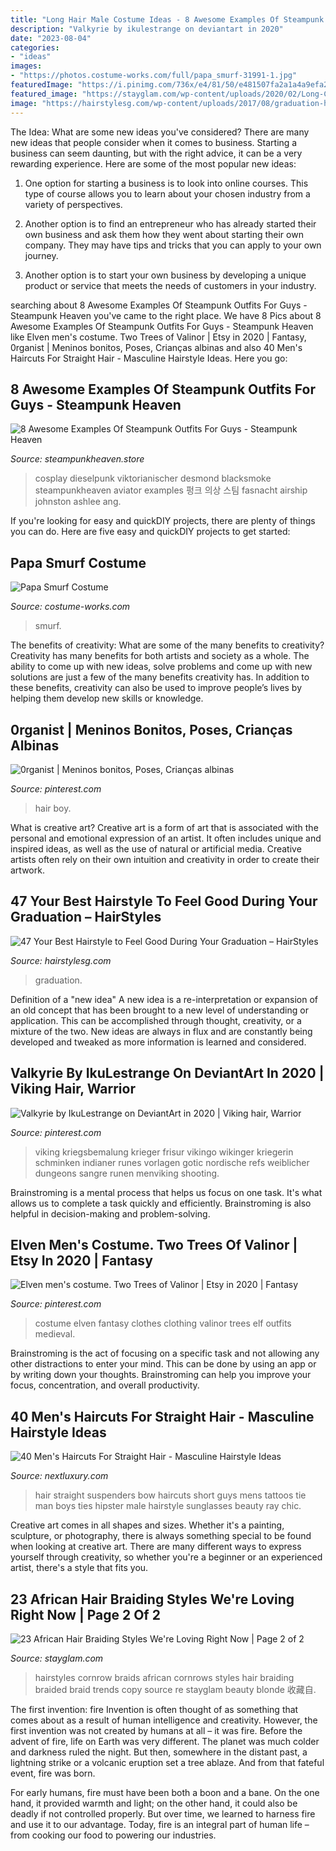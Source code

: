 ```yaml
---
title: "Long Hair Male Costume Ideas - 8 Awesome Examples Of Steampunk Outfits For Guys"
description: "Valkyrie by ikulestrange on deviantart in 2020"
date: "2023-08-04"
categories:
- "ideas"
images:
- "https://photos.costume-works.com/full/papa_smurf-31991-1.jpg"
featuredImage: "https://i.pinimg.com/736x/e4/81/50/e481507fa2a1a4a9efa2ad44617d4e88.jpg"
featured_image: "https://stayglam.com/wp-content/uploads/2020/02/Long-Cornrows.jpg"
image: "https://hairstylesg.com/wp-content/uploads/2017/08/graduation-hairstyles-photo-31.jpg"
---
```



The Idea: What are some new ideas you've considered?
There are many new ideas that people consider when it comes to business. Starting a business can seem daunting, but with the right advice, it can be a very rewarding experience. Here are some of the most popular new ideas:
1. One option for starting a business is to look into online courses. This type of course allows you to learn about your chosen industry from a variety of perspectives.

2. Another option is to find an entrepreneur who has already started their own business and ask them how they went about starting their own company. They may have tips and tricks that you can apply to your own journey.

3. Another option is to start your own business by developing a unique product or service that meets the needs of customers in your industry.

	

		
searching about 8 Awesome Examples Of Steampunk Outfits For Guys - Steampunk Heaven you've came to the right place. We have 8 Pics about 8 Awesome Examples Of Steampunk Outfits For Guys - Steampunk Heaven like Elven men&#039;s costume. Two Trees of Valinor | Etsy in 2020 | Fantasy, 0rganist | Meninos bonitos, Poses, Crianças albinas and also 40 Men&#039;s Haircuts For Straight Hair - Masculine Hairstyle Ideas. Here you go:
		
    
## 8 Awesome Examples Of Steampunk Outfits For Guys - Steampunk Heaven

<img loading=lazy src="https://cdn.shopify.com/s/files/1/1682/2301/files/Steampunk_kid_zpszydd2ub4_1024x1024.jpg?v=1488504643" onerror="this.onerror=null;this.src='https://tse1.mm.bing.net/th?id=OIP.x2stOoA7IPhbsnJOBCSfZAHaLG&amp;pid=15.1';" alt="8 Awesome Examples Of Steampunk Outfits For Guys - Steampunk Heaven">

_Source: steampunkheaven.store_

>cosplay dieselpunk viktorianischer desmond blacksmoke steampunkheaven aviator examples 펑크 의상 스팀 fasnacht airship johnston ashlee ang. 

	

If you're looking for easy and quickDIY projects, there are plenty of things you can do. Here are five easy and quickDIY projects to get started: 

    
## Papa Smurf Costume

<img loading=lazy src="https://photos.costume-works.com/full/papa_smurf-31991-1.jpg" onerror="this.onerror=null;this.src='https://tse1.mm.bing.net/th?id=OIP.Xr3o96rpoRfclo9VPv5kIwHaKO&amp;pid=15.1';" alt="Papa Smurf Costume">

_Source: costume-works.com_

>smurf. 

	

The benefits of creativity: What are some of the many benefits to creativity?
Creativity has many benefits for both artists and society as a whole. The ability to come up with new ideas, solve problems and come up with new solutions are just a few of the many benefits creativity has. In addition to these benefits, creativity can also be used to improve people’s lives by helping them develop new skills or knowledge.

    
## 0rganist | Meninos Bonitos, Poses, Crianças Albinas

<img loading=lazy src="https://i.pinimg.com/736x/25/3e/10/253e10295b1d21e00aab46989b1a4e1d--white-hair-model-boy-white-hair.jpg" onerror="this.onerror=null;this.src='https://tse2.mm.bing.net/th?id=OIP.P8M-p5u0CVnAxtKCvWMLWQHaJ8&amp;pid=15.1';" alt="0rganist | Meninos bonitos, Poses, Crianças albinas">

_Source: pinterest.com_

>hair boy. 

	

What is creative art?
Creative art is a form of art that is associated with the personal and emotional expression of an artist. It often includes unique and inspired ideas, as well as the use of natural or artificial media. Creative artists often rely on their own intuition and creativity in order to create their artwork.

    
## 47 Your Best Hairstyle To Feel Good During Your Graduation – HairStyles

<img loading=lazy src="https://hairstylesg.com/wp-content/uploads/2017/08/graduation-hairstyles-photo-31.jpg" onerror="this.onerror=null;this.src='https://tse1.mm.bing.net/th?id=OIP.AoJ5xEN6f-LrmqqNx2_KwQHaJ3&amp;pid=15.1';" alt="47 Your Best Hairstyle to Feel Good During Your Graduation – HairStyles">

_Source: hairstylesg.com_

>graduation. 

	

Definition of a "new idea"
A new idea is a re-interpretation or expansion of an old concept that has been brought to a new level of understanding or application. This can be accomplished through thought, creativity, or a mixture of the two. New ideas are always in flux and are constantly being developed and tweaked as more information is learned and considered.

    
## Valkyrie By IkuLestrange On DeviantArt In 2020 | Viking Hair, Warrior

<img loading=lazy src="https://i.pinimg.com/736x/1b/9c/6c/1b9c6c318133b1f3f7634297ad386ad9.jpg" onerror="this.onerror=null;this.src='https://tse4.mm.bing.net/th?id=OIP.b8IP-UB_0Cd7xZNM2HLDOwHaLQ&amp;pid=15.1';" alt="Valkyrie by IkuLestrange on DeviantArt in 2020 | Viking hair, Warrior">

_Source: pinterest.com_

>viking kriegsbemalung krieger frisur vikingo wikinger kriegerin schminken indianer runes vorlagen gotic nordische refs weiblicher dungeons sangre runen menviking shooting. 

	

Brainstroming is a mental process that helps us focus on one task. It's what allows us to complete a task quickly and efficiently. Brainstroming is also helpful in decision-making and problem-solving.

    
## Elven Men&#039;s Costume. Two Trees Of Valinor | Etsy In 2020 | Fantasy

<img loading=lazy src="https://i.pinimg.com/736x/e4/81/50/e481507fa2a1a4a9efa2ad44617d4e88.jpg" onerror="this.onerror=null;this.src='https://tse3.mm.bing.net/th?id=OIP.Cg1dpUv4LniicmdYJMTjuAHaLH&amp;pid=15.1';" alt="Elven men&#039;s costume. Two Trees of Valinor | Etsy in 2020 | Fantasy">

_Source: pinterest.com_

>costume elven fantasy clothes clothing valinor trees elf outfits medieval. 

	

Brainstroming is the act of focusing on a specific task and not allowing any other distractions to enter your mind. This can be done by using an app or by writing down your thoughts. Brainstroming can help you improve your focus, concentration, and overall productivity.

    
## 40 Men&#039;s Haircuts For Straight Hair - Masculine Hairstyle Ideas

<img loading=lazy src="http://nextluxury.com/wp-content/uploads/male-straight-hair-styles-short.jpg" onerror="this.onerror=null;this.src='https://tse4.mm.bing.net/th?id=OIP.UfKqey6HOt5y4A3kTkHCawAAAA&amp;pid=15.1';" alt="40 Men&#039;s Haircuts For Straight Hair - Masculine Hairstyle Ideas">

_Source: nextluxury.com_

>hair straight suspenders bow haircuts short guys mens tattoos tie man boys ties hipster male hairstyle sunglasses beauty ray chic. 

	

Creative art comes in all shapes and sizes. Whether it's a painting, sculpture, or photography, there is always something special to be found when looking at creative art. There are many different ways to express yourself through creativity, so whether you're a beginner or an experienced artist, there's a style that fits you.

    
## 23 African Hair Braiding Styles We&#039;re Loving Right Now | Page 2 Of 2

<img loading=lazy src="https://stayglam.com/wp-content/uploads/2020/02/Long-Cornrows.jpg" onerror="this.onerror=null;this.src='https://tse4.mm.bing.net/th?id=OIP.C86-UJ4C4A6lYk0slezAegHaJQ&amp;pid=15.1';" alt="23 African Hair Braiding Styles We&#039;re Loving Right Now | Page 2 of 2">

_Source: stayglam.com_

>hairstyles cornrow braids african cornrows styles hair braiding braided braid trends copy source re stayglam beauty blonde 收藏自. 

	

The first invention: fire
Invention is often thought of as something that comes about as a result of human intelligence and creativity. However, the first invention was not created by humans at all – it was fire.
Before the advent of fire, life on Earth was very different. The planet was much colder and darkness ruled the night. But then, somewhere in the distant past, a lightning strike or a volcanic eruption set a tree ablaze. And from that fateful event, fire was born.

For early humans, fire must have been both a boon and a bane. On the one hand, it provided warmth and light; on the other hand, it could also be deadly if not controlled properly. But over time, we learned to harness fire and use it to our advantage. Today, fire is an integral part of human life – from cooking our food to powering our industries.

